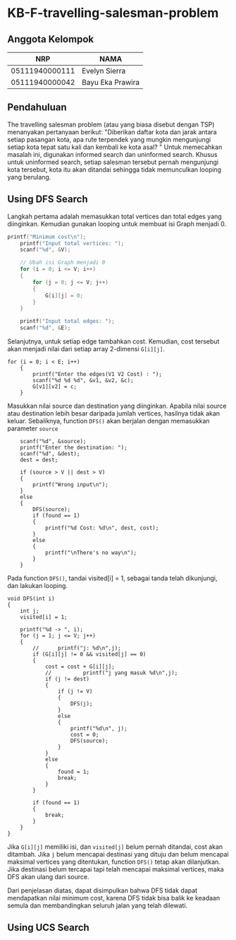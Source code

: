 # KB-F-travelling-salesman-problem #
## Anggota Kelompok ##

NRP | NAMA
------------- | -------------
05111940000111  | Evelyn Sierra
05111940000042  | Bayu Eka Prawira

## Pendahuluan ##
The travelling salesman problem (atau yang biasa disebut dengan TSP) menanyakan pertanyaan berikut: "Diberikan daftar kota dan jarak antara setiap pasangan kota, apa rute terpendek yang mungkin mengunjungi setiap kota tepat satu kali dan kembali ke kota asal? " 
Untuk memecahkan masalah ini, digunakan informed search dan uninformed search. Khusus untuk uninformed search, setiap salesman tersebut pernah mengunjungi kota tersebut, kota itu akan ditandai sehingga tidak memunculkan looping yang berulang.

## Using DFS Search ##
Langkah pertama adalah memasukkan total vertices dan total edges yang diinginkan. Kemudian gunakan looping untuk membuat isi Graph menjadi 0. 
```C
printf("Minimum cost\n");
	printf("Input total vertices: ");
	scanf("%d", &V);

	// Ubah isi Graph menjadi 0
	for (i = 0; i <= V; i++)
	{
		for (j = 0; j <= V; j++)
		{
			G[i][j] = 0;
		}
	}

	printf("Input total edges: ");
	scanf("%d", &E);
```

Selanjutnya, untuk setiap edge tambahkan cost. Kemudian, cost tersebut akan menjadi nilai dari setiap array 2-dimensi `G[i][j]`.
```
for (i = 0; i < E; i++)
	{
		printf("Enter the edges(V1 V2 Cost) : ");
		scanf("%d %d %d", &v1, &v2, &c);
		G[v1][v2] = c;
	}
```

Masukkan nilai source dan destination yang diinginkan. Apabila nilai source atau destination lebih besar daripada jumlah vertices, hasilnya tidak akan keluar. Sebaliknya, function `DFS()` akan berjalan dengan memasukkan parameter `source`
```printf("\nEnter the source: ");
	scanf("%d", &source);
	printf("Enter the destination: ");
	scanf("%d", &dest);
	dest = dest;

	if (source > V || dest > V)
	{
		printf("Wrong input\n");
	}
	else
	{
		DFS(source);
		if (found == 1)
		{
			printf("%d Cost: %d\n", dest, cost);
		}
		else
		{
			printf("\nThere's no way\n");
		}
	}
```
Pada function `DFS()`, tandai visited[i] = 1, sebagai tanda telah dikunjungi, dan lakukan looping.
```
void DFS(int i)
{
	int j;
	visited[i] = 1;

	printf("%d -> ", i);
	for (j = 1; j <= V; j++)
	{
		//		printf("j: %d\n",j);
		if (G[i][j] != 0 && visited[j] == 0)
		{
			cost = cost + G[i][j];
			//			printf("j yang masuk %d\n",j);
			if (j != dest)
			{
				if (j != V)
				{
					DFS(j);
				}
				else
				{
					printf("%d\n", j);
					cost = 0;
					DFS(source);
				}
			}
			else
			{
				found = 1;
				break;
			}
		}

		if (found == 1)
		{
			break;
		}
	}
}
```
Jika `G[i][j]` memiliki isi, dan `visited[j]` belum pernah ditandai, cost akan ditambah. Jika `j` belum mencapai destinasi yang dituju dan belum mencapai maksimal vertices yang ditentukan, function `DFS()` tetap akan dilanjutkan. Jika destinasi belum tercapai tapi telah mencapai maksimal vertices, maka DFS akan ulang dari source. 

Dari penjelasan diatas, dapat disimpulkan bahwa DFS tidak dapat mendapatkan nilai minimum cost, karena DFS tidak bisa balik ke keadaan semula dan membandingkan seluruh jalan yang telah dilewati.


## Using UCS Search ##
